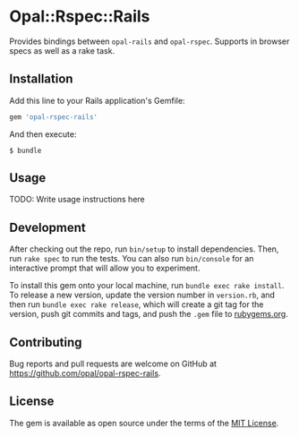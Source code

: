 # Opal::Rspec::Rails

Provides bindings between `opal-rails` and `opal-rspec`.
Supports in browser specs as well as a rake task.

## Installation

Add this line to your Rails application's Gemfile:

```ruby
gem 'opal-rspec-rails'
```

And then execute:

    $ bundle

## Usage

TODO: Write usage instructions here

## Development

After checking out the repo, run `bin/setup` to install dependencies. Then, run `rake spec` to run the tests. You can also run `bin/console` for an interactive prompt that will allow you to experiment.

To install this gem onto your local machine, run `bundle exec rake install`. To release a new version, update the version number in `version.rb`, and then run `bundle exec rake release`, which will create a git tag for the version, push git commits and tags, and push the `.gem` file to [rubygems.org](https://rubygems.org).

## Contributing

Bug reports and pull requests are welcome on GitHub at https://github.com/opal/opal-rspec-rails.


## License

The gem is available as open source under the terms of the [MIT License](http://opensource.org/licenses/MIT).

